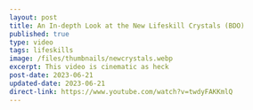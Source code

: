 ```yaml
---
layout: post
title: An In-depth Look at the New Lifeskill Crystals (BDO)
published: true
type: video
tags: lifeskills
image: /files/thumbnails/newcrystals.webp
excerpt: This video is cinematic as heck
post-date: 2023-06-21
updated-date: 2023-06-21
direct-link: https://www.youtube.com/watch?v=twdyFAKKmlQ
---
```

